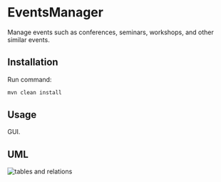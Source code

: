 # EventsManager

Manage events such as conferences, seminars, workshops, and other similar events.

## Installation

Run command:

```bash
mvn clean install
```

## Usage

GUI.  

## UML
![tables and relations](https://gitlab.com/WesamAbadi/events-manager/-/blob/master/assets/EventsManager.drawio.svg?raw=true)
